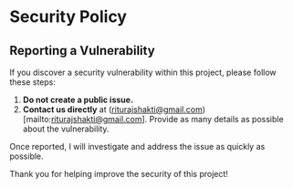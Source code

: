 # Security Policy

## Reporting a Vulnerability

If you discover a security vulnerability within this project, please follow these steps:

1. **Do not create a public issue.**
2. **Contact us directly** at (riturajshakti@gmail.com)[mailto:riturajshakti@gmail.com]. Provide as many details as possible about the vulnerability.

Once reported, I will investigate and address the issue as quickly as possible.

Thank you for helping improve the security of this project!